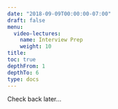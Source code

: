 ```yaml
---
date: "2018-09-09T00:00:00-07:00"
draft: false
menu:
  video-lectures:
    name: Interview Prep
    weight: 10
title: 
toc: true
depthFrom: 1
depthTo: 6
type: docs 
---
```


Check back later...

<!---
## My First Handstand

<iframe width="560" height="315" src="https://www.youtube.com/embed/CgltP_bmfm8" frameborder="0" allow="accelerometer; autoplay; encrypted-media; gyroscope; picture-in-picture" allowfullscreen></iframe>
--->


<!---
https://macstrelioff.github.io/MacStrelioff/files/CV.pdf
--->